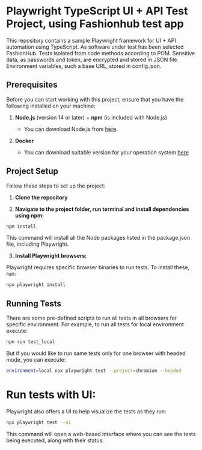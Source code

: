 # Playwright TypeScript UI + API Test Project, using Fashionhub test app

This repository contains a sample Playwright framework for UI + API automation using TypeScript. As software under test has been selected FashionHub. Tests isolated from code methods according to POM. Sensitive data, as passwords and token, are encrypted and stored in JSON file. Environment variables, such a base URL, stored in config.json.

## Prerequisites

Before you can start working with this project, ensure that you have the following installed on your machine:

1. **Node.js** (version 14 or later) + **npm** (is included with Node.js)
   - You can download Node.js from [here](https://nodejs.org/).

2. **Docker**
   - You can download suitable version for your operation system [here](https://docs.docker.com/desktop/)

## Project Setup

Follow these steps to set up the project:

1. **Clone the repository**

2. **Navigate to the project folder, run terminal and install dependencies using npm:**

```bash
npm install
```

This command will install all the Node packages listed in the package.json file, including Playwright.

3. **Install Playwright browsers:**

Playwright requires specific browser binaries to run tests. To install these, run:

```bash
npx playwright install
```

## Running Tests
There are some pre-defined scripts to run all tests in all browsers for specific environment. For example, to run all tests for local environment execute:

```bash
npm run test_local
```

But if you would like to run same tests only for one browser with headed mode, you can execute:
```bash
environment=local npx playwright test --project=chromium --headed
```

# Run tests with UI:

Playwright also offers a UI to help visualize the tests as they run:

```bash
npx playwright test --ui
```

This command will open a web-based interface where you can see the tests being executed, along with their status.